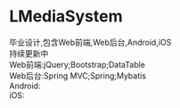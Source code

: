 # LMediaSystem  
毕业设计,包含Web前端,Web后台,Android,iOS  
持续更新中  
Web前端:jQuery;Bootstrap;DataTable  
Web后台:Spring MVC;Spring;Mybatis  
Android:  
iOS:  